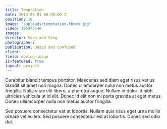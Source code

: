 ```yaml
---
title: Temptation
date: 2014-04-01 00:00:00 Z
position: 16
image: "/uploads/temptation-thumb.jpg"
video: 195475546
images: 
director: Sean and Seng
photographer: 
publication: Dazed and Confused
client: 
field: moving-image
is-featured: true
layout: project
---
```


Curabitur blandit tempus porttitor. Maecenas sed diam eget risus varius blandit sit amet non magna. Donec ullamcorper nulla non metus auctor fringilla. Nulla vitae elit libero, a pharetra augue. Nullam id dolor id nibh ultricies vehicula ut id elit. Donec id elit non mi porta gravida at eget metus. Donec ullamcorper nulla non metus auctor fringilla.

Sed posuere consectetur est at lobortis. Nullam quis risus eget urna mollis ornare vel eu leo. Sed posuere consectetur est at lobortis. Donec sed odio dui.